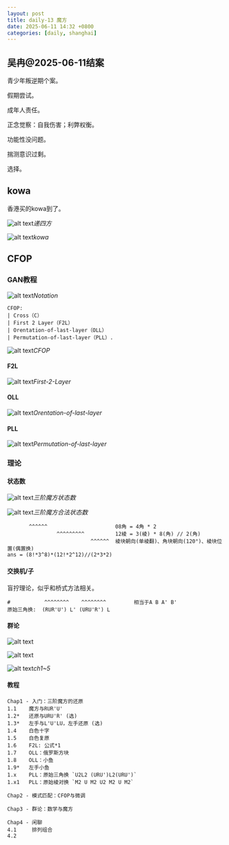 ```yaml
---
layout: post
title: daily-13 魔方
date: 2025-06-11 14:32 +0800
categories: [daily, shanghai]
---
```


## 吴冉@2025-06-11结案

青少年叛逆期个案。

假期尝试。

成年人责任。

正念觉察：自我伤害；利弊权衡。

功能性没问题。

揣测意识过剩。

选择。

## kowa

香港买的kowa到了。

![alt text](/assets/2025-06/15e45adedd344fef9f02554083bb573.jpg)_递四方_

![alt text](/assets/2025-06/aaa040b7eb0ee52316c3bb6207a0b41.jpg)_kowa_

## CFOP

### GAN教程

![alt text](/assets/2025-06/cdcff30c38d18189aefad43d29089f5.png)_Notation_

```
CFOP:
| Cross（C）
| First 2 Layer（F2L）
| Orentation-of-last-layer（OLL）
| Permutation-of-last-layer（PLL）.
```

![alt text](/assets/2025-06/227847b12f9b182a8d589ca38fed2b0.png)_CFOP_

#### F2L

![alt text](/assets/2025-06/44ac63c2fb66d12d0f873707699b555.png)_First-2-Layer_

#### OLL

![alt text](/assets/2025-06/7c07dea7e3304ff7dfc5aa5aa3a906d.png)_Orentation-of-last-layer_

#### PLL

![alt text](/assets/2025-06/7313c0b26973115f5cf4a5868c30328.png)_Permutation-of-last-layer_

### 理论

#### 状态数

![alt text](/assets/2025-06/image-3.png)_三阶魔方状态数_

![alt text](/assets/2025-06/image-4.png)_三阶魔方合法状态数_

```
       ^^^^^^                      08角 = 4角 * 2
                ^^^^^^^^^          12棱 = 3(棱) * 8(角) // 2(角)
                           ^^^^^^  棱块朝向(单棱翻)、角块朝向(120°)、棱块位置(偶置换)
ans = (8!*3^8)*(12!*2^12)//(2*3*2)
```

#### 交换机/子

盲拧理论，似乎和桥式方法相关。

```
#           ^^^^^^^^    ^^^^^^^^         相当于A B A' B'
原始三角换:  (RUR'U') L' (URU'R') L
```

#### 群论

![alt text](/assets/2025-06/21f4ba9e8aa82ae2cff166491ea09bb.jpg)

![alt text](/assets/2025-06/a6f2da69ed3d53c55656dbd2b8e1282.jpg)

![alt text](/assets/2025-06/44ec8ffe178ac143ead6e8c1f9da8ab.jpg)_ch1~5_

#### 教程

```
Chap1 - 入门：三阶魔方的还原
1.1    魔方与RUR'U'
1.2*   还原与URU'R' (选)
1.3*   左手与L'U'LU，左手还原 (选)
1.4    白色十字
1.5    白色复原
1.6    F2L: 公式*1
1.7    OLL：俄罗斯方块
1.8    OLL：小鱼
1.9*   左手小鱼
1.x    PLL：原始三角换 `U2L2 (URU')L2(URU')`
1.x1   PLL：原始棱对换 `M2 U M2 U2 M2 U M2`

Chap2 - 模式匹配：CFOP与微调

Chap3 - 群论：数学与魔方

Chap4 - 闲聊
4.1     排列组合
4.2     
```